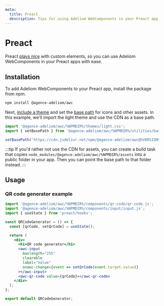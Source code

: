 ```yaml
---
meta:
  title: Preact
  description: Tips for using Adeliom WebComponents in your Preact app.
---
```


# Preact

Preact [plays nice](https://custom-elements-everywhere.com/#preact) with custom elements, so you can use Adeliom WebComponents in your Preact apps with ease.

## Installation

To add Adeliom WebComponents to your Preact app, install the package from npm.

```bash
npm install @agence-adeliom/awc
```

Next, [include a theme](/getting-started/themes) and set the [base path](/getting-started/installation#setting-the-base-path) for icons and other assets. In this example, we'll import the light theme and use the CDN as a base path.

```jsx
import '@agence-adeliom/awc/%NPMDIR%/themes/light.css';
import { setBasePath } from '@agence-adeliom/awc/%NPMDIR%/utilities/base-path';

setBasePath('https://cdn.jsdelivr.net/npm/@agence-adeliom/awc@%VERSION%/%CDNDIR%/');
```

:::tip
If you'd rather not use the CDN for assets, you can create a build task that copies `node_modules/@agence-adeliom/awc/%NPMDIR%/assets` into a public folder in your app. Then you can point the base path to that folder instead.
:::

## Usage

### QR code generator example

```jsx
import '@agence-adeliom/awc/%NPMDIR%/components/qr-code/qr-code.js';
import '@agence-adeliom/awc/%NPMDIR%/components/input/input.js';
import { useState } from 'preact/hooks';

const QRCodeGenerator = () => {
  const [qrCode, setQrCode] = useState();

  return (
    <div>
      <h1>QR code generator</h1>
      <awc-input
        maxlength="255"
        clearable
        label="Value"
        onawc-change={event => setQrCode(event.target.value)}
      ></awc-input>
      <awc-qr-code value={qrCode}></awc-qr-code>
    </div>
  );
};

export default QRCodeGenerator;
```
